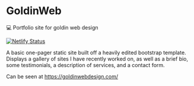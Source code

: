 # GoldinWeb
:computer: Portfolio site for goldin web design

[![Netlify Status](https://api.netlify.com/api/v1/badges/9fa34115-9242-4bfd-99b0-9029e1733e8a/deploy-status)](https://app.netlify.com/sites/elastic-bhabha-d6d36a/deploys)

A basic one-pager static site built off a heavily edited bootstrap template. 
Displays a gallery of sites I have recently worked on, as well as a brief bio, some testimonials, a description of services, and a contact form.

Can be seen at https://goldinwebdesign.com/



